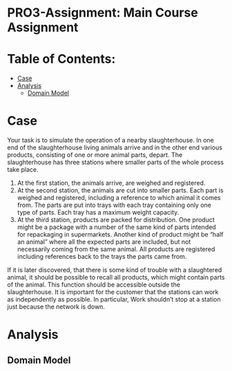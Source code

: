 # PRO3-Assignment: Main Course Assignment

# Table of Contents:

 - [Case](#Case)
 - [Analysis](#Analysis)
   - [Domain Model](#Domain-Model)

# Case
Your task is to simulate the operation of a nearby slaughterhouse. In one end of the slaughterhouse living animals arrive and in the other end various products, consisting of one or more animal parts, depart. The slaughterhouse has three stations where smaller parts of the whole process take place.
1.	At the first station, the animals arrive, are weighed and registered.
3.	At the second station, the animals are cut into smaller parts. Each part is weighed and registered, including a reference to which animal it comes from.
The parts are put into trays with each tray containing only one type of parts. Each tray has a maximum weight capacity.
4. At the third station, products are packed for distribution. One product might be a package with a number of the same kind of parts intended for repackaging in supermarkets. Another kind of product might be “half an animal” where all the expected parts are included, but not necessarily coming from the same animal. All products are registered including references back to the trays the parts came from.

If it is later discovered, that there is some kind of trouble with a slaughtered animal, it should be possible to recall all products, which might contain parts of the animal. This function should be accessible outside the slaughterhouse.
It is important for the customer that the stations can work as independently as possible. In particular, Work shouldn’t stop at a station just because the network is down.

# Analysis

## Domain Model
